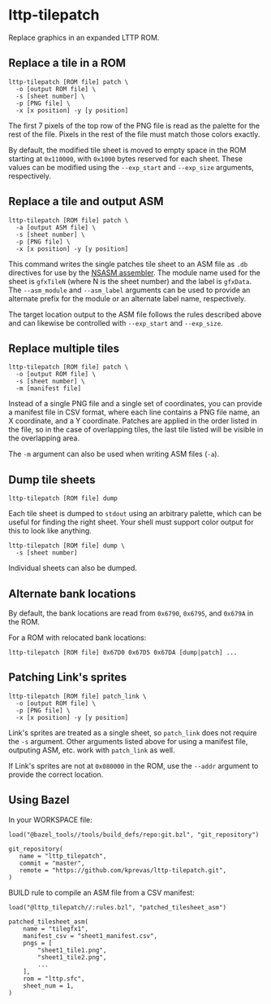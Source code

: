 lttp-tilepatch
=

Replace graphics in an expanded LTTP ROM.

Replace a tile in a ROM
-

    lttp-tilepatch [ROM file] patch \
      -o [output ROM file] \
      -s [sheet number] \
      -p [PNG file] \
      -x [x position] -y [y position]
      
The first 7 pixels of the top row of the PNG file is read as the palette
for the rest of the file.  Pixels in the rest of the file must match those
colors exactly.

By default, the modified tile sheet is moved to empty space in the ROM
starting at `0x110000`, with `0x1000` bytes reserved for each sheet.
These values can be modified using the `--exp_start` and `--exp_size`
arguments, respectively.

Replace a tile and output ASM
-

    lttp-tilepatch [ROM file] patch \
      -a [output ASM file] \
      -s [sheet number] \
      -p [PNG file] \
      -x [x position] -y [y position]
      
This command writes the single patches tile sheet to an ASM file as `.db`
directives for use by the [NSASM assembler](https://github.com/vslashg/nsasm).
The module name used for the sheet is `gfxTileN` (where N is the sheet number)
and the label is `gfxData`.  The `--asm_module` and `--asm_label` arguments can
be used to provide an alternate prefix for the module or an alternate label name,
respectively.

The target location output to the ASM file follows the rules described above and
can likewise be controlled with `--exp_start` and `--exp_size`.

Replace multiple tiles
-

    lttp-tilepatch [ROM file] patch \
      -o [output ROM file] \
      -s [sheet number] \
      -m [manifest file]

Instead of a single PNG file and a single set of coordinates, you can provide a
manifest file in CSV format, where each line contains a PNG file name, an X coordinate,
and a Y coordinate.  Patches are applied in the order listed in the file, so in the
case of overlapping tiles, the last tile listed will be visible in the overlapping area.

The `-m` argument can also be used when writing ASM files (`-a`).

Dump tile sheets
-

    lttp-tilepatch [ROM file] dump
    
Each tile sheet is dumped to `stdout` using an arbitrary palette, which
can be useful for finding the right sheet.  Your shell must support color
output for this to look like anything.

    lttp-tilepatch [ROM file] dump \
      -s [sheet number]
      
Individual sheets can also be dumped.
    
Alternate bank locations
-

By default, the bank locations are read from `0x6790`, `0x6795`, and
`0x679A` in the ROM.

For a ROM with relocated bank locations:

    lttp-tilepatch [ROM file] 0x67D0 0x67D5 0x67DA [dump|patch] ... 
    
Patching Link's sprites
-

    lttp-tilepatch [ROM file] patch_link \
      -o [output ROM file] \
      -p [PNG file] \
      -x [x position] -y [y position]

Link's sprites are treated as a single sheet, so `patch_link` does not require the
`-s` argument.  Other arguments listed above for using a manifest file, outputing
ASM, etc. work with `patch_link` as well.

If Link's sprites are not at `0x080000` in the ROM, use the `--addr` argument to
provide the correct location. 

Using Bazel
-

In your WORKSPACE file:

    load("@bazel_tools//tools/build_defs/repo:git.bzl", "git_repository")
    
    git_repository(
       name = "lttp_tilepatch",
       commit = "master",
       remote = "https://github.com/kprevas/lttp-tilepatch.git",
    )

BUILD rule to compile an ASM file from a CSV manifest:

    load("@lttp_tilepatch//:rules.bzl", "patched_tilesheet_asm")
    
    patched_tilesheet_asm(
        name = "tilegfx1",
        manifest_csv = "sheet1_manifest.csv",
        pngs = [
            "sheet1_tile1.png",
            "sheet1_tile2.png",
            ...
        ],
        rom = "lttp.sfc",
        sheet_num = 1,
    )
